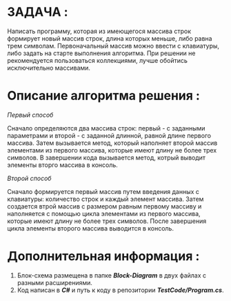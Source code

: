 # ЗАДАЧА :

Написать программу, которая из имеющегося массива строк формирует новый
массив строк, длина которых меньше, либо равна трем символам.
Первоначальный массив можно ввести с клавиатуры, либо задать на старте
выполнения алгоритма.
При решении не рекомендуется пользоваться коллекциями, лучше обойтись
исключительно массивами.

# Описание алгоритма решения :

*Первый способ*

Сначало определяются два массива строк: первый - с заданными параметрами
и второй - с заданной длинной, равной длине первого массива.
Затем вызывается метод, который наполняет второй массив элементами из
первого массива, которые имеют длину не более трех символов.
В завершении кода вызывается метод, котрый выводит элементы вторго массива
в консоль.

*Второй способ*

Сначало формируется первый массив путем введения данных с клавиатуры:
количество строк и каждый элемент массива.
Затем создается втрой массив с размером равным первому массиву и 
наполняется с помощью цикла элементами из первого массива, которые
имеют длину не более трех символов.
После завершения цикла элементы второго массива выводится в
консоль.

# Дополнительная информация :

1. Блок-схема размещена в папке _**Block-Diagram**_ в двух файлах с разными расширениями.
2. Код написан в _**C#**_ и путь к коду в репозитории _**TestCode/Program.cs**_.
